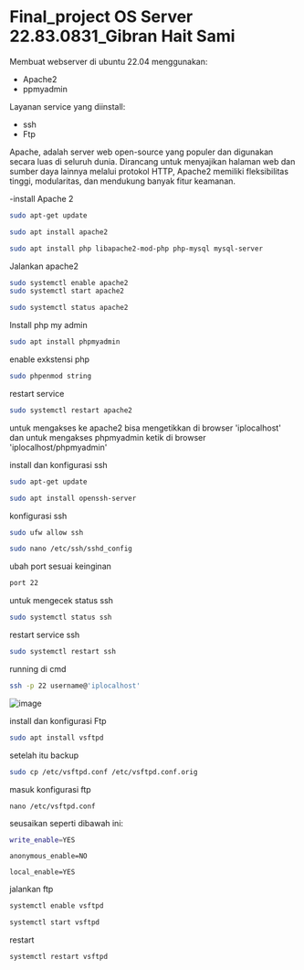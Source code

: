 # Final_project OS Server 22.83.0831_Gibran Hait Sami 

Membuat webserver di ubuntu 22.04 menggunakan:
   - Apache2
   - ppmyadmin
     
Layanan service yang diinstall:
   - ssh
   - Ftp

Apache, adalah server web open-source yang populer dan digunakan secara luas di seluruh dunia. Dirancang untuk menyajikan halaman web dan sumber daya lainnya melalui protokol HTTP, Apache2 memiliki fleksibilitas tinggi, modularitas, dan mendukung banyak fitur keamanan. 

-install Apache 2
```bash
sudo apt-get update
```
```bash
sudo apt install apache2
```
```bash
sudo apt install php libapache2-mod-php php-mysql mysql-server
```
Jalankan apache2
```bash
sudo systemctl enable apache2
sudo systemctl start apache2
```
```bash
sudo systemctl status apache2
```
Install php my admin
``` bash
sudo apt install phpmyadmin
```
enable exkstensi php
```bash
sudo phpenmod string
```
restart service 
```bash
sudo systemctl restart apache2
```

untuk mengakses ke apache2 bisa mengetikkan di browser 'iplocalhost' dan
untuk mengakses phpmyadmin ketik di browser 'iplocalhost/phpmyadmin'

install dan konfigurasi ssh
```bash
sudo apt-get update
```

```bash
sudo apt install openssh-server
```

konfigurasi ssh 
```bash
sudo ufw allow ssh
```

```bash
sudo nano /etc/ssh/sshd_config
```

ubah port sesuai keinginan 
```bash
port 22
```
untuk mengecek status ssh
```bash
sudo systemctl status ssh
```
restart service ssh
```bash
sudo systemctl restart ssh
```
running di cmd
```bash
ssh -p 22 username@'iplocalhost'
```
![image](https://github.com/gibran-haitsami/final-project/assets/148223934/dd2e4453-5833-42b9-8fbc-8ea62b8de359)


install dan konfigurasi Ftp 
```bash
sudo apt install vsftpd
```
setelah itu backup 
```bash
sudo cp /etc/vsftpd.conf /etc/vsftpd.conf.orig
```
masuk konfigurasi ftp 
```
nano /etc/vsftpd.conf
```
seusaikan seperti dibawah ini:
```bash
write_enable=YES
```
```
anonymous_enable=NO
```
```
local_enable=YES
```
jalankan ftp 
```bash
systemctl enable vsftpd
```
```bash
systemctl start vsftpd
```
restart 
```bash
systemctl restart vsftpd
```













